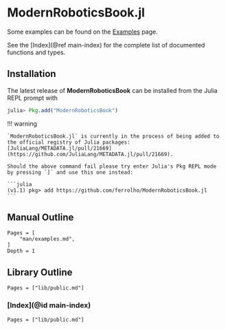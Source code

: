 # ModernRoboticsBook.jl

Some examples can be found on the [Examples](@ref) page.

See the [Index](@ref main-index) for the complete list of documented functions and types.

## Installation

The latest release of **ModernRoboticsBook** can be installed from the Julia REPL prompt with

```julia
julia> Pkg.add("ModernRoboticsBook")
```

!!! warning

    `ModernRoboticsBook.jl` is currently in the process of being added to the official registry of Julia packages:
    [JuliaLang/METADATA.jl/pull/21669](https://github.com/JuliaLang/METADATA.jl/pull/21669).

    Should the above command fail please try enter Julia's Pkg REPL mode by pressing `]` and use this one instead:

    ```julia
    (v1.1) pkg> add https://github.com/ferrolho/ModernRoboticsBook.jl
    ```

## Manual Outline

```@contents
Pages = [
    "man/examples.md",
]
Depth = 1
```

## Library Outline

```@contents
Pages = ["lib/public.md"]
```

### [Index](@id main-index)

```@index
Pages = ["lib/public.md"]
```

